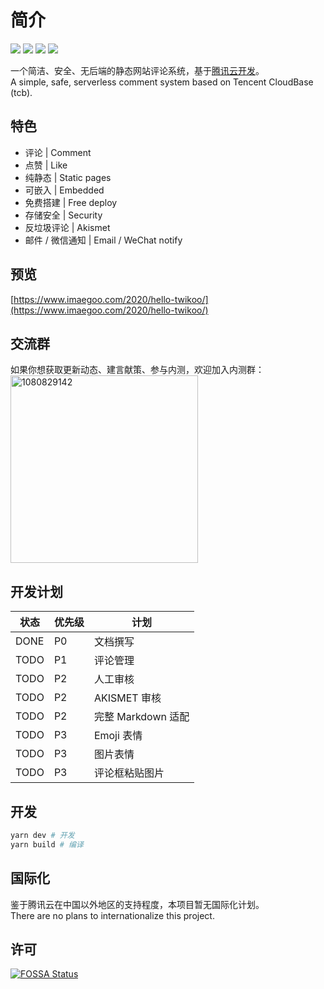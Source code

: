 # 简介

[![](https://img.shields.io/npm/v/twikoo)](https://www.npmjs.com/package/twikoo)
[![](https://img.shields.io/bundlephobia/minzip/twikoo)](https://bundlephobia.com/result?p=twikoo)
[![](https://img.shields.io/npm/dt/twikoo)](https://www.npmjs.com/package/twikoo)
[![](https://img.shields.io/npm/l/twikoo)](https://github.com/imaegoo/twikoo/blob/dev/LICENSE)

一个简洁、安全、无后端的静态网站评论系统，基于[腾讯云开发](https://curl.qcloud.com/KnnJtUom)。<br>
A simple, safe, serverless comment system based on Tencent CloudBase (tcb).

## 特色

* 评论 | Comment
* 点赞 | Like
* 纯静态 | Static pages
* 可嵌入 | Embedded
* 免费搭建 | Free deploy
* 存储安全 | Security
* 反垃圾评论 | Akismet
* 邮件 / 微信通知 | Email / WeChat notify

## 预览

[https://www.imaegoo.com/2020/hello-twikoo/](https://www.imaegoo.com/2020/hello-twikoo/)

## 交流群

如果你想获取更新动态、建言献策、参与内测，欢迎加入内测群：<br>
<img height="300" alt="1080829142" src="https://www.imaegoo.com/gallery/2020/hello-twikoo.png" />

## 开发计划

| 状态 | 优先级 | 计划 |
| ---- | ---- | ---- |
| DONE | P0 | 文档撰写 |
| TODO | P1 | 评论管理 |
| TODO | P2 | 人工审核 |
| TODO | P2 | AKISMET 审核 |
| TODO | P2 | 完整 Markdown 适配 |
| TODO | P3 | Emoji 表情 |
| TODO | P3 | 图片表情 |
| TODO | P3 | 评论框粘贴图片 |

<!-- ## 贡献者 | Contributors -->

<!-- ## 捐赠 | Donate -->

## 开发

``` sh
yarn dev # 开发
yarn build # 编译
```

## 国际化

鉴于腾讯云在中国以外地区的支持程度，本项目暂无国际化计划。<br>
There are no plans to internationalize this project.

## 许可

[![FOSSA Status](https://app.fossa.com/api/projects/git%2Bgithub.com%2Fimaegoo%2Ftwikoo.svg?type=large)](https://app.fossa.com/projects/git%2Bgithub.com%2Fimaegoo%2Ftwikoo?ref=badge_large)
